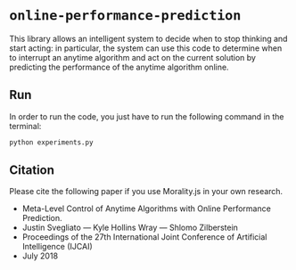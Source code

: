 # `online-performance-prediction`

This library allows an intelligent system to decide when to stop thinking and start acting: in particular, the system can use this code to determine when to interrupt an anytime algorithm and act on the current solution by predicting the performance of the anytime algorithm online.

## Run

In order to run the code, you just have to run the following command in the terminal:
```bash
python experiments.py
```

## Citation

Please cite the following paper if you use Morality.js in your own research.

* Meta-Level Control of Anytime Algorithms with Online Performance Prediction.
* Justin Svegliato — Kyle Hollins Wray — Shlomo Zilberstein
* Proceedings of the 27th International Joint Conference of Artificial Intelligence (IJCAI)
* July 2018
